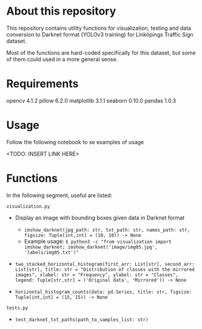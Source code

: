 # About this repository
This repository contains utility functions for visualization, testing and data conversion to Darknet format (YOLOv3 training) for Linköpings Traffic Sign dataset.

Most of the functions are hard-coded specifically for this dataset, but some of them could used in a more general sense.

# Requirements
 opencv 4.1.2
 pillow 6.2.0
 matplotlib 3.1.1
 seaborn 0.10.0
 pandas 1.0.3

# Usage
Follow the following notebook to se examples of usage

<TODO: INSERT LINK HERE>

# Functions
In the following segment, useful are listed:

`visualization.py`
- Display an image with bounding boxes given data in Darknet format
  - `imshow_darknet(jpg_path: str, txt_path: str, names_path: str, figsize: Tuple[int,int] = (10, 10)) -> None`
  - Example usage: `$ python3 -c "from visualization import imshow_darknet; imshow_darknet('image/img05.jpg', 'labels/img05.txt')"`
                   
- `two_stacked_horizontal_histogram(first_arr: List[str], second_arr: List[str], title: str = "Distribution of classes with the mirrored images", xlabel: str = "Frequency", ylabel: str = "Classes", legend: Tuple[str,str] = ('Original data', 'Mirrored')) -> None`
- `horizontal_histogram_counts(data: pd.Series, title: str, figsize: Tuple[int,int] = (15, 15)) -> None`

`tests.py`
- `test_darknet_txt_paths(path_to_samples_list: str)`
